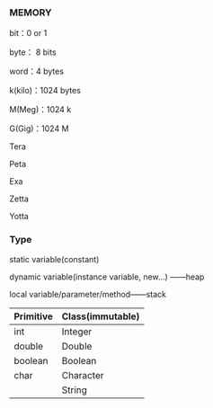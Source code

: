 ### MEMORY

bit：0 or 1

byte： 8 bits

word：4 bytes

k(kilo)：1024 bytes

M(Meg)：1024 k

G(Gig)：1024 M

Tera

Peta

Exa

Zetta

Yotta



### Type

static variable(constant)

dynamic variable(instance variable, new...) ——heap

local variable/parameter/method——stack



| Primitive | Class(immutable) |
| --------- | ---------------- |
| int       | Integer          |
| double    | Double           |
| boolean   | Boolean          |
| char      | Character        |
|           | String           |

